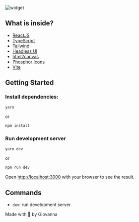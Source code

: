 ![widget](https://user-images.githubusercontent.com/71105672/167448370-2522fe2a-d6bd-4eb8-9ea6-f24cab5a3910.png)

## What is inside?

- [ReactJS](https://reactjs.org)
- [TypeScript](https://www.typescriptlang.org)
- [Tailwind](https://tailwindcss.com/docs/installation)
- [Headless UI](https://headlessui.dev)
- [html2canvas](https://html2canvas.hertzen.com)
- [Phosphor Icons](https://phosphoricons.com)
- [Vite](https://vitejs.dev)

## Getting Started
### Install dependencies:

```bash
yarn
```

or

```bash
npm install
```

### Run development server

```bash
yarn dev
```

or 

```bash
npm run dev
```

Open [http://localhost:3000](http://localhost:3000) with your browser to see the result.

## Commands

- `dev`: run development server

Made with 💜 by Giovanna

